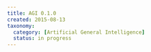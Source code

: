 ```yaml
---
title: AGI 0.1.0
created: 2015-08-13
taxonomy:
  category: [Artificial General Intelligence]
  status: in progress
---
```


